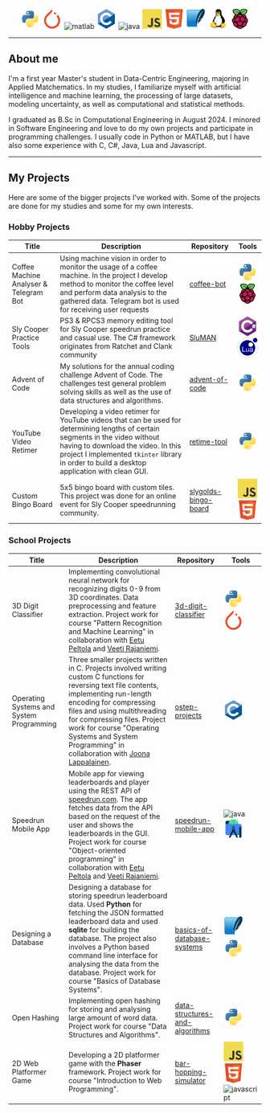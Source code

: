 <p align="center">
<img src="https://raw.githubusercontent.com/devicons/devicon/master/icons/python/python-original.svg" alt="python" width="40" height="40"/>
  <img src="https://raw.githubusercontent.com/devicons/devicon/master/icons/pytorch/pytorch-original.svg" alt="python" width="40" height="40"/>
<img src="https://upload.wikimedia.org/wikipedia/commons/2/21/Matlab_Logo.png" alt="matlab" width="40" height="40"/>
<img src="https://raw.githubusercontent.com/devicons/devicon/master/icons/c/c-original.svg" alt="c" width="40" height="40"/>
<img src="https://www.vectorlogo.zone/logos/java/java-icon.svg" alt="java" width="40" height="40"/>
<img src="https://raw.githubusercontent.com/devicons/devicon/master/icons/javascript/javascript-original.svg" alt="javascript" width="40" height="40"/>
<img src="https://raw.githubusercontent.com/devicons/devicon/master/icons/html5/html5-original.svg" alt="html5" width="40" height="40"/>
<img src="https://raw.githubusercontent.com/devicons/devicon/master/icons/sqlite/sqlite-original.svg" alt="sqlite" width="40" height="40"/>
<img src="https://raw.githubusercontent.com/devicons/devicon/master/icons/linux/linux-original.svg" alt="linux" width="40" height="40"/>
<img src="https://raw.githubusercontent.com/devicons/devicon/master/icons/raspberrypi/raspberrypi-original.svg" alt="raspberrypi" width="40" height="40"/>

---
## About me
I'm a first year Master's student in Data-Centric Engineering, majoring in Applied Matchematics. In my studies, I familiarize myself with artificial intelligence and machine learning, the processing of large datasets, modeling uncertainty, as well as computational and statistical methods. 

I graduated as B.Sc in Computational Engineering in August 2024. I minored in Software Engineering and love to do my own projects and participate in programming challenges. I usually code in Python or MATLAB, but I have also some experience with C, C#, Java, Lua and Javascript.

---
## My Projects
Here are some of the bigger projects I've worked with. Some of the projects are done for my studies and some for my own interests.
### Hobby Projects
| Title | Description | Repository | Tools |
| ----- | ----------- | ---------- | ----- |
| Coffee Machine Analyser & Telegram Bot | Using machine vision in order to monitor the usage of a coffee machine. In the project I develop method to monitor the coffee level and perform data analysis to the gathered data. Telegram bot is used for receiving user requests | [coffee-bot](https://github.com/knuutti/coffee-bot/tree/master) | <img src="https://raw.githubusercontent.com/devicons/devicon/master/icons/python/python-original.svg" alt="python" width="40" height="40"/><img src="https://raw.githubusercontent.com/devicons/devicon/master/icons/raspberrypi/raspberrypi-original.svg" alt="raspberrypi" width="40" height="40"/> | 
| Sly Cooper Practice Tools | PS3 & RPCS3 memory editing tool for Sly Cooper speedrun practice and casual use. The C# framework originates from Ratchet and Clank community | [SluMAN](https://github.com/knuutti/SluMAN) | <img src="https://raw.githubusercontent.com/devicons/devicon/master/icons/csharp/csharp-original.svg" alt="python" width="40" height="40"/><img src="https://raw.githubusercontent.com/devicons/devicon/master/icons/lua/lua-original.svg" alt="lua" width="40" height="40"/> | 
| Advent of Code | My solutions for the annual coding challenge Advent of Code. The challenges test general problem solving skills as well as the use of data structures and algorithms. | [advent-of-code](https://github.com/knuutti/advent-of-code) | <img src="https://raw.githubusercontent.com/devicons/devicon/master/icons/python/python-original.svg" alt="python" width="40" height="40"/> | 
| YouTube Video Retimer | Developing a video retimer for YouTube videos that can be used for determining lengths of certain segments in the video without having to download the video. In this project I implemented `tkinter` library in order to build a desktop application with clean GUI. | [retime-tool](https://github.com/knuutti/retime-tool) | <img src="https://raw.githubusercontent.com/devicons/devicon/master/icons/python/python-original.svg" alt="python" width="40" height="40"/> | 
| Custom Bingo Board | 5x5 bingo board with custom tiles. This project was done for an online event for Sly Cooper speedrunning community. | [slygolds-bingo-board](https://github.com/knuutti/slygolds-bingo-board) | <img src="https://raw.githubusercontent.com/devicons/devicon/master/icons/javascript/javascript-original.svg" alt="javascript" width="40" height="40"/><img src="https://raw.githubusercontent.com/devicons/devicon/master/icons/html5/html5-original.svg" alt="html5" width="40" height="40"/> | 

### School Projects
| Title | Description | Repository | Tools |
| ----- | ----------- | ---------- | ----- |
| 3D Digit Classifier | Implementing convolutional neural network for recognizing digits 0-9 from 3D coordinates. Data preprocessing and feature extraction. Project work for course "Pattern Recognition and Machine Learning" in collaboration with [Eetu Peltola](https://github.com/EetuPeltolaCodes) and [Veeti Rajaniemi](https://github.com/veetirajaniemi). | [3d-digit-classifier](https://github.com/knuutti/3d-digit-classifier) | <img src="https://raw.githubusercontent.com/devicons/devicon/master/icons/python/python-original.svg" alt="c" width="40" height="40"/><img src="https://raw.githubusercontent.com/devicons/devicon/master/icons/pytorch/pytorch-original.svg" alt="c" width="40" height="40"/> | 
| Operating Systems and System Programming | Three smaller projects written in C. Projects involved writing custom C functions for reversing text file contents, implementing run-length encoding for compressing files and using multithreading for compressing files. Project work for course "Operating Systems and System Programming" in collaboration with [Joona Lappalainen](https://github.com/Jobe2000). | [ostep-projects](https://github.com/knuutti/ostep-projects) | <img src="https://raw.githubusercontent.com/devicons/devicon/master/icons/c/c-original.svg" alt="c" width="40" height="40"/> | 
| Speedrun Mobile App | Mobile app for viewing leaderboards and player using the REST API of [speedrun.com](https://www.speedrun.com). The app fetches data from the API based on the request of the user and shows the leaderboards in the GUI. Project work for course "Object-oriented programming" in collaboration with [Eetu Peltola](https://github.com/EetuPeltolaCodes) and [Veeti Rajaniemi](https://github.com/veetirajaniemi). | [speedrun-mobile-app](https://github.com/knuutti/speedrun-mobile-app) | <img src="https://www.vectorlogo.zone/logos/java/java-icon.svg" alt="java" width="40" height="40"/><img src="https://raw.githubusercontent.com/devicons/devicon/master/icons/androidstudio/androidstudio-original.svg" alt="androidstudio" width="40" height="40"/> | 
| Designing a Database | Designing a database for storing speedrun leaderboard data. Used **Python** for fetching the JSON formatted leaderboard data and used **sqlite** for building the database. The project also involves a Python based command line interface for analysing the data from the database. Project work for course "Basics of Database Systems". | [basics-of-database-systems](https://github.com/knuutti/basics-of-database-systems/tree/main/Project) | <img src="https://raw.githubusercontent.com/devicons/devicon/master/icons/sqlite/sqlite-original.svg" alt="sqlite" width="40" height="40"/><img src="https://raw.githubusercontent.com/devicons/devicon/master/icons/python/python-original.svg" alt="python" width="40" height="40"/> |
| Open Hashing | Implementing open hashing for storing and analysing large amount of word data. Project work for course "Data Structures and Algorithms". | [data-structures-and-algorithms](https://github.com/knuutti/data-structures-and-algorithms/tree/main/Practical%20Assignment) | <img src="https://raw.githubusercontent.com/devicons/devicon/master/icons/python/python-original.svg" alt="python" width="40" height="40"/> | 
| 2D Web Platformer Game | Developing a 2D platformer game with the **Phaser** framework. Project work for course "Introduction to Web Programming". | [bar-hopping-simulator](https://github.com/knuutti/bar-hopping-simulator) | <img src="https://raw.githubusercontent.com/devicons/devicon/master/icons/javascript/javascript-original.svg" alt="javascript" width="40" height="40"/><img src="https://raw.githubusercontent.com/devicons/devicon/master/icons/html5/html5-original.svg" alt="html5" width="40" height="40"/><img src="https://phaser.io/images/img.png" alt="javascript" width="47" height="40"/> | 
